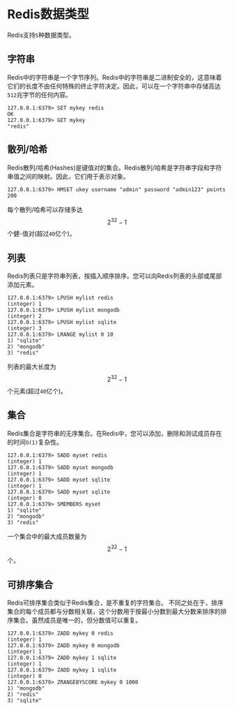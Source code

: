 # Redis数据类型

Redis支持`5`种数据类型。

## 字符串

Redis中的字符串是一个字节序列。Redis中的字符串是二进制安全的，这意味着它们的长度不由任何特殊的终止字符决定。因此，可以在一个字符串中存储高达`512`兆字节的任何内容。

```shell
127.0.0.1:6379> SET mykey redis
OK
127.0.0.1:6379> GET mykey
"redis"
```

## 散列/哈希

Redis散列/哈希(Hashes)是键值对的集合。Redis散列/哈希是字符串字段和字符串值之间的映射。因此，它们用于表示对象。

```shell
127.0.0.1:6379> HMSET ukey username "admin" password "admin123" points 200
```

每个散列/哈希可以存储多达 $$2^{32} - 1$$ 个健-值对(超过`40`亿个)。

## 列表

Redis列表只是字符串列表，按插入顺序排序。您可以向Redis列表的头部或尾部添加元素。

```shell
127.0.0.1:6379> LPUSH mylist redis
(integer) 1
127.0.0.1:6379> LPUSH mylist mongodb
(integer) 2
127.0.0.1:6379> LPUSH mylist sqlite
(integer) 3
127.0.0.1:6379> LRANGE mylist 0 10
1) "sqlite"
2) "mongodb"
3) "redis"
```

列表的最大长度为 $$2^{32} - 1$$ 个元素(超过`40`亿个)。

## 集合

Redis集合是字符串的无序集合。在Redis中，您可以添加，删除和测试成员存在的时间`O(1)`复杂性。

```shell
127.0.0.1:6379> SADD myset redis
(integer) 1
127.0.0.1:6379> SADD myset mongodb
(integer) 1
127.0.0.1:6379> SADD myset sqlite
(integer) 1
127.0.0.1:6379> SADD myset sqlite
(integer) 0
127.0.0.1:6379> SMEMBERS myset
1) "sqlite"
2) "mongodb"
3) "redis"
```

一个集合中的最大成员数量为 $$2^{32} - 1$$ 个。

## 可排序集合

Redis可排序集合类似于Redis集合，是不重复的字符集合。 不同之处在于，排序集合的每个成员都与分数相关联，这个分数用于按最小分数到最大分数来排序的排序集合。虽然成员是唯一的，但分数值可以重复。

```shell
127.0.0.1:6379> ZADD mykey 0 redis
(integer) 1
127.0.0.1:6379> ZADD mykey 0 mongodb
(integer) 1
127.0.0.1:6379> ZADD mykey 1 sqlite
(integer) 1
127.0.0.1:6379> ZADD mykey 1 sqlite
(integer) 0
127.0.0.1:6379> ZRANGEBYSCORE mykey 0 1000
1) "mongodb"
2) "redis"
3) "sqlite"
```
